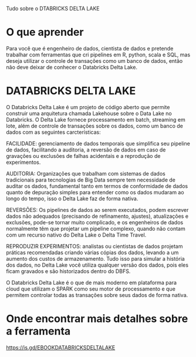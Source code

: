Tudo sobre o DTABRICKS DELTA LAKE
# O que aprender
Para você que é engenheiro de dados, cientista de dados e pretende trabalhar com ferramentas que cri pipelines em R, python, scala e SQL, mas deseja utilizar o controle de transações como um banco de dados, então não deve deixar de conhecer o Databricks Delta Lake.

# DATABRICKS DELTA LAKE

O Databricks Delta Lake é um projeto de código aberto que permite construir uma arquitetura chamada Lakehouse sobre o Data Lake no Databricks. O Delta Lake fornece processamento em batch, streaming em lote, além de controle de transações sobre os dados, como um banco de dados com as seguintes carcterísticas:

FACILIDADE: gerenciamento de dados temporais que simplifica seu pipeline de dados, facilitando a auditoria, a reversão de dados em caso de gravações ou exclusões de falhas acidentais e a reprodução de experimentos.

AUDITORIA: Organizações que trabalham com sistemas de dados tradicionais para tecnologias de Big Data sempre tem necessidade de auditar os dados, fundamental tanto em termos de conformidade de dados quanto de depuração simples para entender como os dados mudaram ao longo do tempo, isso o Delta Lake faz de forma nativa.

REVERSÕES: Os pipelines de dados ao serem executados, podem escrever dados não adequados (precisando de refinamento, ajustes), atualizações e exclusões, pode-se tornar muito complicado, e os engenheiros de dados normalmente têm que projetar um pipeline complexo, quando não contam com um recurso nativo do Delta Lake o Delta Time Travel.

REPRODUZIR EXPERIMENTOS: analistas ou cientistas de dados projetam práticas recomendadas criando várias cópias dos dados, levando a um aumento dos custos de armazenamento. Tudo isso para simular a história dos dados, no Delta Lake você utiliza qualquer versão dos dados, pois eles ficam gravados e são historizados dentro do DBFS.

O Databricks Delta Lake é o que de mais moderno em plataforma para cloud que utilizam o SPARK como seu motor de processamento e que permitem controlar todas as transações sobre seus dados de forma nativa.

# Onde encontrar mais detalhes sobre a ferramenta
https://is.gd/EBOOKDATABRICKSDELTALAKE
